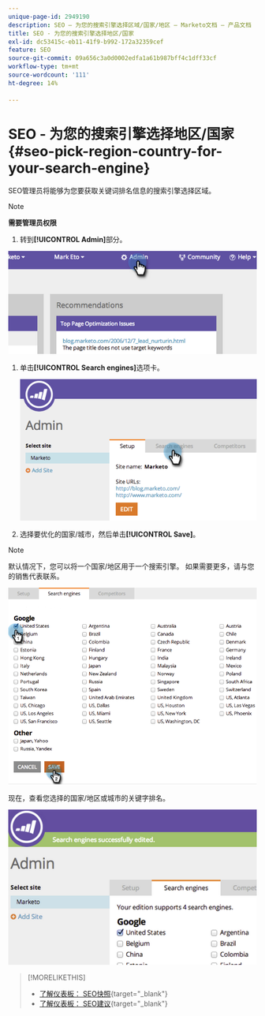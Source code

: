 ```yaml
---
unique-page-id: 2949190
description: SEO — 为您的搜索引擎选择区域/国家/地区 — Marketo文档 — 产品文档
title: SEO - 为您的搜索引擎选择地区/国家
exl-id: dc53415c-eb11-41f9-b992-172a32359cef
feature: SEO
source-git-commit: 09a656c3a0d0002edfa1a61b987bff4c1dff33cf
workflow-type: tm+mt
source-wordcount: '111'
ht-degree: 14%

---
```


# SEO - 为您的搜索引擎选择地区/国家 {#seo-pick-region-country-for-your-search-engine}

SEO管理员将能够为您要获取关键词排名信息的搜索引擎选择区域。

>[!NOTE]
>
>**需要管理员权限**

1. 转到&#x200B;**[!UICONTROL Admin]**&#x200B;部分。

![](assets/image2014-9-17-21-3a6-3a43.png)

1. 单击&#x200B;**[!UICONTROL Search engines]**&#x200B;选项卡。

   ![](assets/image2014-9-17-21-3a7-3a25.png)

1. 选择要优化的国家/城市，然后单击&#x200B;**[!UICONTROL Save]**。

>[!NOTE]
>
>默认情况下，您可以将一个国家/地区用于一个搜索引擎。 如果需要更多，请与您的销售代表联系。

![](assets/image2014-9-17-21-3a8-3a8.png)

现在，查看您选择的国家/地区或城市的关键字排名。

![](assets/image2014-9-17-21-3a8-3a15.png)

>[!MORELIKETHIS]
>
>* [了解仪表板： SEO快照](/help/marketo/product-docs/additional-apps/seo/understanding-seo/understanding-the-seo-dashboard-seo-snapshot.md){target="_blank"}
>* [了解仪表板： SEO建议](/help/marketo/product-docs/additional-apps/seo/understanding-seo/understanding-the-seo-dashboard-seo-recommendations.md){target="_blank"}
